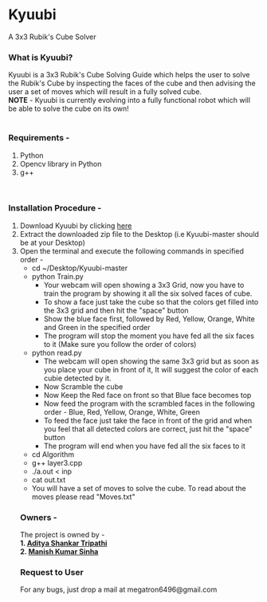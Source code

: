 # Kyuubi
A 3x3 Rubik's Cube Solver
<br>
<h3>What is Kyuubi?</h3>
Kyuubi is a 3x3 Rubik's Cube Solving Guide which helps the user to solve the Rubik's Cube by inspecting the faces of the cube and then advising the user a set of moves which will result in a fully solved cube.<br>
<b>NOTE</b> - Kyuubi is currently evolving into a fully functional robot which will be able to solve the cube on its own!
<br><br>

<h3>Requirements - </h3>
<ol>
<li>Python</li>
<li>Opencv library in Python</li>
<li>g++</li>
</ol>
<br>
<h3>Installation Procedure - </h3>
<ol>
<li>Download Kyuubi by clicking <a href="https://github.com/kipawa/Kyuubi/archive/master.zip">here</a></li>
<li>Extract the downloaded zip file to the Desktop (i.e Kyuubi-master should be at your Desktop) </li>
<li>Open the terminal and execute the following commands in specified order -
    <ul>
    <li>cd ~/Desktop/Kyuubi-master</li>
    <li>python Train.py<br>
        <ul>
        <li>Your webcam will open showing a 3x3 Grid, now you have to train the program by showing it all the six solved faces of cube.</li>
        <li>To show a face just take the cube so that the colors get filled into the 3x3 grid and then hit the "space" button </li>
        <li>Show the blue face first, followed by Red, Yellow, Orange, White and Green in the specified order</li>
        <li>The program will stop the moment you have fed all the six faces to it (Make sure you follow the order of colors)</li>
        </ul>
    </li>
    <li>python read.py<br>
        <ul>
        <li>The webcam will open showing the same 3x3 grid but as soon as you place your cube in front of it, It will suggest the color of each cubie detected by it.</li>
        <li>Now Scramble the cube</li>
        <li>Now Keep the Red face on front so that Blue face becomes top</li>
        <li>Now feed the program with the scrambled faces in the following order - Blue, Red, Yellow, Orange, White, Green</li>
        <li>To feed the face just take the face in front of the grid and when you feel that all detected colors are correct, just hit the "space" button</li>
        <li>The program will end when you have fed all the six faces to it</li>
        </ul>
    </li>
    <li>cd Algorithm</li>
    <li>g++ layer3.cpp</li>
    <li>./a.out < inp </li>
    <li>cat out.txt </li>
    <li>You will have a set of moves to solve the cube. To read about the moves please read "Moves.txt"</li>
    </ul>
    
<h3>Owners - </h3>
The project is owned by - <br>
<b>1. <a href="www.github.com/kipawa">Aditya Shankar Tripathi</a></b><br>
<b>2. <a href="www.github.com/mmaks">Manish Kumar Sinha</a></b><br>

<h3>Request to User</h3>
For any bugs, just drop a mail at megatron6496@gmail.com
